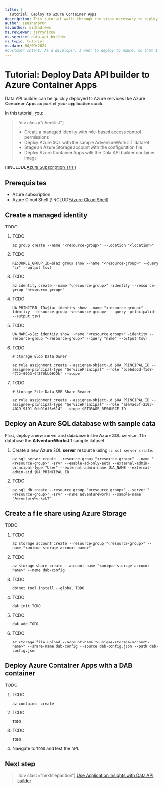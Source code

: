```yaml
---
title: |
  Tutorial: Deploy to Azure Container Apps
description: This tutorial walks through the steps necessary to deploy an API solution to Azure Container Apps using Azure SQL.
author: seesharprun
ms.author: sidandrews
ms.reviewer: jerrynixon
ms.service: data-api-builder
ms.topic: tutorial
ms.date: 04/09/2024
#Customer Intent: As a developer, I want to deploy to Azure, so that I can integrate Data API builder with my other cloud services.
---
```


# Tutorial: Deploy Data API builder to Azure Container Apps

Data API builder can be quickly deployed to Azure services like Azure Container Apps as part of your application stack.

In this tutorial, you:

> [!div class="checklist"]
>
> - Create a managed identity with role-based access control permissions
> - Deploy Azure SQL with the sample AdventureWorksLT dataset
> - Stage an Azure Storage account with the configuration file
> - Deploy Azure Container Apps with the Data API builder container image
>

[!INCLUDE[Azure Subscription Trial](includes/azure-subscription-trial.md)]

## Prerequisites

- Azure subscription
- Azure Cloud Shell
[!INCLUDE[Azure Cloud Shell](includes/azure-cloud-shell.md)]

## Create a managed identity

TODO

1. TODO

    ```azurecli-interactive
    az group create --name "<resource-group>" --location "<location>"
    ```

1. TODO

    ```azurecli-interactive
    RESOURCE_GROUP_ID=$(az group show --name "<resource-group>" --query "id" --output tsv)
    ```

1. TODO

    ```azurecli-interactive
    az identity create --name "<resource-group>" -identity --resource-group "<resource-group>"
    ```

1. TODO

    ```azurecli-interactive
    UA_PRINCIPAL_ID=$(az identity show --name "<resource-group>" -identity --resource-group "<resource-group>" --query "principalId" --output tsv)
    ```

1. TODO

    ```azurecli-interactive
    UA_NAME=$(az identity show --name "<resource-group>" -identity --resource-group "<resource-group>" --query "name" --output tsv)
    ```

1. TODO

    ```azurecli-interactive
    # Storage Blob Data Owner
    
    az role assignment create --assignee-object-id $UA_PRINCIPAL_ID --assignee-principal-type "ServicePrincipal" --role "b7e6dc6d-f1e8-4753-8033-0f276bb0955b" --scope
    ```

1. TODO

    ```azurecli-interactive
    # Storage File Data SMB Share Reader

    az role assignment create --assignee-object-id $UA_PRINCIPAL_ID --assignee-principal-type "ServicePrincipal" --role "aba4ae5f-2193-4029-9191-0cb91df5e314" --scope $STORAGE_RESOURCE_ID
    ```

## Deploy an Azure SQL database with sample data

First, deploy a new server and database in the Azure SQL service. The database   the **AdventureWorksLT** sample dataset.

1. Create a new Azure SQL **server** resource using `az sql server create`.

    ```azurecli-interactive
    az sql server create --resource-group "<resource-group>" --name "<resource-group>" -srvr --enable-ad-only-auth --external-admin-principal-type "User" --external-admin-name $UA_NAME --external-admin-sid $UA_PRINCIPAL_ID
    ```

1. TODO

    ```azurecli-interactive
    az sql db create --resource-group "<resource-group>" --server "<resource-group>" -srvr --name adventureworks --sample-name "AdventureWorksLT"
    ```

## Create a file share using Azure Storage

TODO

1. TODO

    ```azurecli-interactive
    az storage account create --resource-group "<resource-group>" --name "<unique-storage-account-name>"
    ```

1. TODO

    ```azurecli-interactive
    az storage share create --account-name "<unique-storage-account-name>" --name dab-config
    ```

1. TODO

    ```azurecli-interactive
    dotnet tool install --global TODO
    ```

1. TODO

    ```azurecli-interactive
    dab init TODO
    ```

1. TODO

    ```azurecli-interactive
    dab add TODO
    ```

1. TODO

    ```azurecli-interactive
    az storage file upload --account-name "<unique-storage-account-name>" --share-name dab-config --source dab-config.json --path dab-config.json
    ```

## Deploy Azure Container Apps with a DAB container

TODO

1. TODO

    ```azurecli-interactive
    az container create
    ```

1. TODO

    ```azurecli-interactive
    TODO
    ```

1. TODO

    ```azurecli-interactive
    TODO
    ```

1. Navigate to `TODO` and test the API.

## Next step

> [!div class="nextstepaction"]
> [Use Application Insights with Data API builder](how-to-use-application-insights.md)
